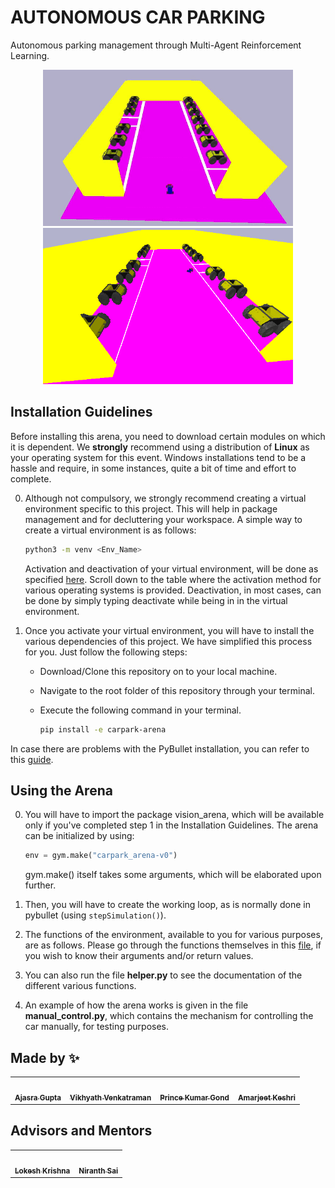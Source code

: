 # AUTONOMOUS CAR PARKING

Autonomous parking management through Multi-Agent Reinforcement Learning.

<p align="center">
 <img  width="400" height="250" src="https://github.com/Robotics-Club-IIT-BHU/gym-carpark/blob/main/media/parking.gif">
 <img  width="400" height="250" src="https://github.com/Robotics-Club-IIT-BHU/gym-carpark/blob/main/media/full-parking.png"><br>
</p>

## Installation Guidelines

Before installing this arena, you need to download certain modules on which it is dependent. We **strongly** recommend using a distribution of **Linux** as your operating system for this event. Windows installations tend to be a hassle and require, in some instances, quite a bit of time and effort to complete.

0. Although not compulsory, we strongly recommend creating a virtual environment specific to this project. This will help in package management and for decluttering your workspace. A simple way to create a virtual environment is as follows:

   ~~~bash
   python3 -m venv <Env_Name>
   ~~~

   Activation and deactivation of your virtual environment, will be done as specified [here](https://docs.python.org/3/library/venv.html). Scroll down to the table where the activation method for various operating systems is provided. Deactivation, in most cases, can be done by simply typing deactivate while being in in the virtual environment.

1. Once you activate your virtual environment, you will have to install the various dependencies of this project. We have simplified this process for you. Just follow the following steps:
   * Download/Clone this repository on to your local machine.
   * Navigate to the root folder of this repository through your terminal.
   * Execute the following command in your terminal.

      ~~~bash
      pip install -e carpark-arena
      ~~~

In case there are problems with the PyBullet installation, you can refer to this [guide](https://github.com/Robotics-Club-IIT-BHU/Robo-Summer-Camp-20/blob/master/Part1/Subpart%201/README.md).

## Using the Arena

0. You will have to import the package vision_arena, which will be available only if you've completed step 1 in the Installation Guidelines. The arena can be initialized by using:

   ~~~python
   env = gym.make("carpark_arena-v0")
   ~~~

   gym.make() itself takes some arguments, which will be elaborated upon further.

1. Then, you will have to create the working loop, as is normally done in pybullet (using `stepSimulation()`).

2. The functions of the environment, available to you for various purposes, are as follows. Please go through the functions themselves in this [file](https://github.com/Robotics-Club-IIT-BHU/gym-carpark/blob/main/carpark-arena/carpark_arena/envs/simpleDrivingEnv.py), if you wish to know their arguments and/or return values.

3. You can also run the file **helper.py** to see the documentation of the different various functions.

4. An example of how the arena works is given in the file **manual_control.py**, which contains the mechanism for controlling the car manually, for testing purposes.

## Made by ✨

<table>
   <td align="center">
      <a href="https://github.com/Ajasra22">
         <img src="https://avatars3.githubusercontent.com/u/60650011?s=400&v=4" width="100px;" alt=""/>
         <br />
         <sub>
            <b>Ajasra Gupta</b>
         </sub>
      </a>
      <br />
   </td>
   <td align="center">
      <a href="https://github.com/Vikhyath08">
         <img src="https://avatars2.githubusercontent.com/u/55887656?s=460&u=182d39459bf2d06f889fb2d6f90e1a400756ad95&v=4" width="100px;" alt=""/>
         <br />
         <sub>
            <b>Vikhyath Venkatraman</b>
         </sub>
      </a>
      <br />
   <td align="center">
      <a href="https://github.com/prince-0911">
         <img src="https://avatars0.githubusercontent.com/u/60649809?s=400&v=4" width="100px;" alt=""/>
         <br />
         <sub>
            <b>Prince Kumar Gond</b>
         </sub>
      </a>
      <br />
   </td>
   <td align="center">
      <a href="https://github.com/amarkeshri28">
         <img src="https://avatars3.githubusercontent.com/u/58410387?s=400&v=4" width="100px;" alt=""/>
         <br />
         <sub>
            <b>Amarjeet Keshri</b>
         </sub>
      </a>
      <br />
   </td>
</table>

## Advisors and Mentors

<table>
   <td align="center">
      <a href="https://github.com/lok-i">
         <img src="https://avatars1.githubusercontent.com/u/54435909?s=460&u=29af076049dab351b2e43621e9a433919bf50fb1&v=43" width="100px;" alt=""/>
         <br />
         <sub>
            <b>Lokesh Krishna</b>
         </sub>
      </a>
      <br />
   </td>
   <td align="center">
      <a href="https://github.com/NiranthS">
         <img src="https://avatars3.githubusercontent.com/u/44475481?s=400&v=4" width="100px;" alt=""/>
         <br />
         <sub>
            <b>Niranth Sai</b>
         </sub>
      </a>
      <br />
   </td>
</table>

